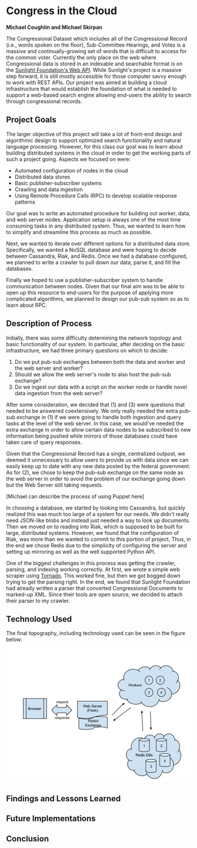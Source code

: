 # Congress in the Cloud
**Michael Coughlin and Michael Skirpan**

The Congressional Dataset which includes all of the Congressional Record (i.e., words spoken on the floor), Sub-Committee Hearings, and Votes is a massive and continually-growing set of words that is difficult to access for the common voter.  Currently the only place on the web where Congressional data is stored in an indexable and searchable format is on the [Sunlight Foundation's Web API](http://sunlightfoundation.com/).  While Sunlight's project is a massive step forward, it is still mostly accessible for those computer savvy enough to work with REST APIs.  Our project was aimed at building a cloud infrastructure that would establish the foundation of what is needed to support a web-based search engine allowing end-users the ability to search through congressional records.

## Project Goals

The larger objective of this project will take a lot of front-end design and algorithmic design to support optimized search functionality and natural language processing.  However, for this class our goal was to learn about building distributed systems in the cloud in order to get the working parts of such a project going.  Aspects we focused on were:

* Automated configuration of nodes in the cloud
* Distributed data stores
* Basic publisher-subscriber systems
* Crawling and data ingestion
* Using Remote Procedure Calls (RPC) to develop scalable response patterns

Our goal was to write an automated procedure for building out worker, data, and web server nodes.  Application setup is always one of the most time consuming tasks in any distributed system.  Thus, we wanted to learn how to simplify and streamline this process as much as possible.  

Next, we wanted to iterate over different options for a distributed data store.  Specifically, we wanted a NoSQL database and were hoping to decide between Cassandra, Riak, and Redis.  Once we had a database configured, we planned to write a crawler to pull down our data, parse it, and fill the databases.  

Finally we hoped to use a publisher-subscriber system to handle communication between nodes.  Given that our final aim was to be able to open up this resource to end-users for the purpose of applying more complicated algorithms, we planned to design our pub-sub system so as to learn about RPC.


## Description of Process
Initially, there was some difficulty determining the network topology and basic functionality of our system.  In particular, after deciding on the basic infrastructure, we had three primary questions on which to decide:

1. Do we put pub-sub exchanges between both the data and worker and the web server and worker?
2. Should we allow the web server's node to also host the pub-sub exchange?
3. Do we ingest our data with a script on the worker node or handle novel data ingestion from the web server?

After some consideration, we decided that (1) and (3) were questions that needed to be answered coextensively.  We only really needed the extra pub-sub exchange in (1) if we were going to handle both ingestion and query tasks at the level of the web server.  In this case, we would've needed the extra exchange in order to allow certain data nodes to be subscribed to new information being pushed while mirrors of those databases could have taken care of query responses.  

Given that the Congressional Record has a single, centralized outpost, we deemed it unnecessary to allow users to provide us with data since we can easily keep up to date with any new data posted by the federal government.  As for (2), we chose to keep the pub-sub exchange on the same node as the web server in order to avoid the problem of our exchange going down but the Web Server still taking requests.

[Michael can describe the process of using Puppet here]

In choosing a database, we started by looking into Cassandra, but quickly realized this was much too large of a system for our needs.  We didn't really need JSON-like blobs and instead just needed a way to look up documents.  Then we moved on to reading into Riak, which is supposed to be built for large, distributed systems.  However, we found that the configuration of Riak, was more than we wanted to commit to this portion of project.  Thus, in the end we chose Redis due to the simplicity of configuring the server and setting up mirroring as well as the well supported Python API.  

One of the biggest challenges in this process was getting the crawler, parsing, and indexing working correctly.  At first, we wrote a simple web scraper using [Tornado](http://www.tornadoweb.org/en/stable/).  This worked fine, but then we got bogged down trying to get the parsing right.  In the end, we found that Sunlight Foundation had already written a parser that converted Congressional Documents to marked-up XML.  Since their tools are open source, we decided to attach their parser to my crawler.

## Technology Used
The final topography, including technology used can be seen in the figure below:
![Topomap](DCSC_Structure.png)

## Findings and Lessons Learned

## Future Implementations

## Conclusion